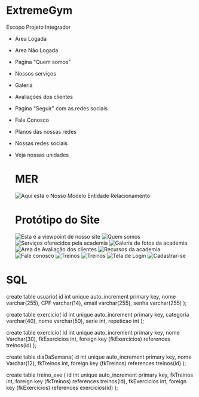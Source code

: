 # ExtremeGym

Escopo Projeto Integrador

- Area Logada
- Area Não Logada
- Pagina "Quem somos"
- Nossos serviços
- Galeria
- Avaliações dos clientes
- Pagina "Seguir" com as redes sociais
- Fale Conosco
- Planos das nossas redes
- Nossas redes sociais
- Veja nossas unidades

  # MER
  ![Aqui está o Nosso Modelo Entidade Relacionamento](../ExtremeGym/ExtremeGym/Imagens/DiagramaDeUso.PNG)

  # Protótipo do Site

  ![Esta é a viewpoint de nosso site](../ExtremeGym/ExtremeGym/Imagens/inicio.png)
  ![Quem somos](../ExtremeGym/ExtremeGym/Imagens/QuemSomos.png)
  ![Serviços oferecidos pela academia](../ExtremeGym/ExtremeGym/Imagens/Serviços.png)
  ![Galeria de fotos da academia](../ExtremeGym/ExtremeGym/Imagens/Galeria.png)
  ![Area de Avaliação dos clientes](../ExtremeGym/ExtremeGym/Imagens/Avaliações.png)
  ![Recursos da academia](../ExtremeGym/ExtremeGym/Imagens/Recursos.png)
  ![Fale conosco](../ExtremeGym/ExtremeGym/Imagens/FaleConosco.png)
  ![Treinos](../ExtremeGym/ExtremeGym/Imagens/Treinos.1.jpg)
  ![Treinos](../ExtremeGym/ExtremeGym/Imagens/Treinos.2.jpg)
  ![Tela de Login](../ExtremeGym/ExtremeGym/Imagens/login.png)
  ![Cadastrar-se](../ExtremeGym/ExtremeGym/Imagens/Cadastro.png)


# SQL
create table usuario(
	id int unique auto_increment primary key,
    nome varchar(255),
    CPF varchar(14),
    email varchar(255),
    senha varchar(255)
);

create table exercicio(
	id int unique auto_increment primary key,
    categoria varchar(40),
    nome varchar(50),
    serie int,
    repeticao int
);

create table exercicio(
	id int unique auto_increment primary key,
	nome Varchar(30),
    fkExercicios int,
		foreign key (fkExercicios) references treinos(id)
);

create table diaDaSemana(
	id int unique auto_increment primary key,
    nome Varchar(12),
    fkTreinos int,
		foreign key (fkTreinos) references treinos(id)
);

create table treino_exe (
	id int unique auto_increment primary key,
	fkTreinos int,
		foreign key (fkTreinos) references treinos(id),
    fkExercicios int,
		foreign key (fkExercicios) references exercicios(id)
);
